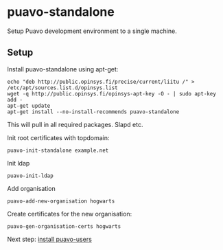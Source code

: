# puavo-standalone

Setup Puavo development environment to a single machine.

## Setup


Install puavo-standalone using apt-get:

    echo "deb http://public.opinsys.fi/precise/current/liitu /" > /etc/apt/sources.list.d/opinsys.list
    wget -q http://public.opinsys.fi/opinsys-apt-key -O - | sudo apt-key add -
    apt-get update
    apt-get install --no-install-recommends puavo-standalone

This will pull in all required packages. Slapd etc.

Init root certificates with topdomain:

    puavo-init-standalone example.net

Init ldap

    puavo-init-ldap

Add organisation

    puavo-add-new-organisation hogwarts

Create certificates for the new organisation:

    puavo-gen-organisation-certs hogwarts

Next step: [install puavo-users](https://github.com/opinsys/puavo-users/blob/master/doc/STANDALONE.md)
